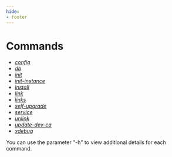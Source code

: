 ```yaml
---
hide:
- footer
---
```


# Commands

* *[config](config)*
* *[db](db)*
* *[init](init)*
* *[init-instance](init-instance)*
* *[install](install)*
* *[link](link)*
* *[links](links)*
* *[self-upgrade](self-upgrade)*
* *[service](service)*
* *[unlink](unlink)*
* *[update-dev-ca](update-dev-ca)*
* *[xdebug](xdebug)*

You can use the parameter "-h" to view additional details for each command.